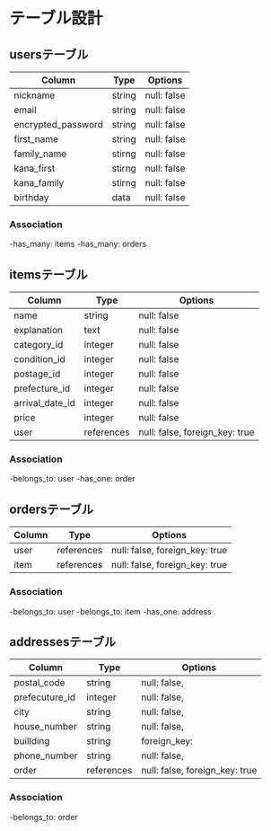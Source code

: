 # テーブル設計

## usersテーブル

|Column               |Type       |Options                   |
|---------------------|-----------|--------------------------|
| nickname            | string    | null: false              |
| email               | string    | null: false              |
| encrypted_password  | string    | null: false              |
| first_name          | string    | null: false              |
| family_name         | stirng    | null: false              |
| kana_first          | stirng    | null: false              |
| kana_family         | stirng    | null: false              |
| birthday            | data      | null: false              |


### Association
-has_many: items
-has_many: orders

## itemsテーブル

|Column           |Type         |Options                         |
|-----------------|-------------|--------------------------------|
| name            | string      | null: false                    |
| explanation     | text        | null: false                    |
| category_id     | integer     | null: false                    |
| condition_id    | integer     | null: false                    |
| postage_id      | integer     | null: false                    |
| prefecture_id   | integer     | null: false                    |
| arrival_date_id | integer     | null: false                    |
| price           | integer     | null: false                    |
| user            | references | null: false, foreign_key: true  |

### Association
-belongs_to: user
-has_one: order

## ordersテーブル

|Column |Type        |Options                         |
|-------|------------|--------------------------------|
| user  | references | null: false, foreign_key: true |
| item  | references | null: false, foreign_key: true |

### Association
-belongs_to: user
-belongs_to: item
-has_one: address

## addressesテーブル

|Column          |Type        |Options                        |
|----------------|------------|-------------------------------|
| postal_code    | string     | null: false,                  |
| prefecuture_id | integer    | null: false,                  |
| city           | string     | null: false,                  |
| house_number   | string     | null: false,                  |
| buillding      | string     | foreign_key:                  |
| phone_number   | string     | null: false,                  |
| order          | references | null: false, foreign_key: true|

### Association
-belongs_to: order

